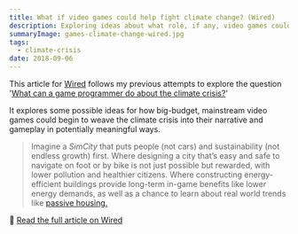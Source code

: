 ```yaml
---
title: What if video games could help fight climate change? (Wired)
description: Exploring ideas about what role, if any, video games could play in responding to the climate crisis.
summaryImage: games-climate-change-wired.jpg
tags:
  - climate-crisis
date: 2018-09-06
---
```


This article for [Wired](https://www.wired.co.uk/) follows my previous attempts to explore the question '[What can a game programmer do about the climate crisis?](/writing/game-programmer-vs-climate-crisis/)'

It explores  some possible ideas for how big-budget, mainstream video games could begin to weave the climate crisis into their narrative and gameplay in potentially meaningful ways.


> Imagine a _SimCity_ that puts people (not cars) and sustainability (not endless growth) first. Where designing a city that’s easy and safe to navigate on foot or by bike is not just possible but rewarded, with lower pollution and healthier citizens. Where constructing energy-efficient buildings provide long-term in-game benefits like lower energy demands, as well as a chance to learn about real world trends like [passive housing.](https://en.wikipedia.org/wiki/Passive_house)

🔗 [Read the full article on Wired](https://www.wired.co.uk/article/climate-change-game-design-simcity-civilisation)
